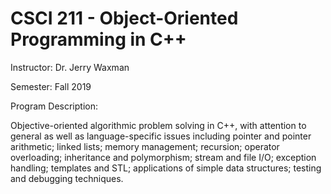 # CSCI 211 - Object-Oriented Programming in C++
Instructor: Dr. Jerry Waxman

Semester: Fall 2019

Program Description: 

Objective-oriented algorithmic problem solving in C++, with attention to general as well as language-specific issues including pointer and pointer arithmetic; linked lists; memory management; recursion; operator overloading; inheritance and polymorphism; stream and file I/O; exception handling; templates and STL; applications of simple data structures; testing and debugging techniques.
